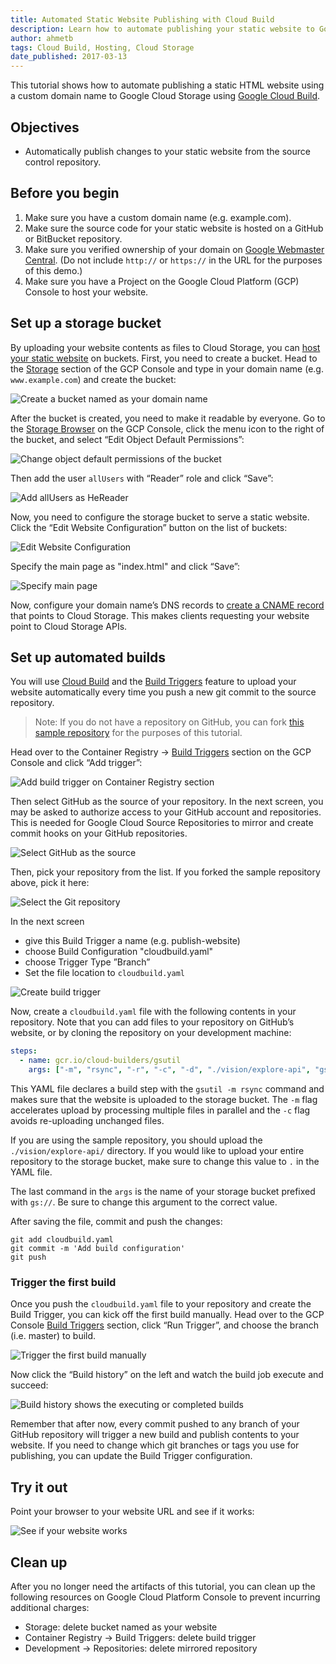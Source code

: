 ```yaml
---
title: Automated Static Website Publishing with Cloud Build
description: Learn how to automate publishing your static website to Google Cloud Storage with Cloud Build.
author: ahmetb
tags: Cloud Build, Hosting, Cloud Storage
date_published: 2017-03-13
---
```


This tutorial shows how to automate publishing a static HTML website using a
custom domain name to Google Cloud Storage using [Google Cloud Build][gcb].

## Objectives

- Automatically publish changes to your static website from the source control
  repository.

## Before you begin

1. Make sure you have a custom domain name (e.g. example.com).
1. Make sure the source code for your static website is hosted on a GitHub or
   BitBucket repository.
1. Make sure you verified ownership of your domain on [Google Webmaster
   Central][gwc]. (Do not include `http://` or `https://` in the URL for the
   purposes of this demo.)
1. Make sure you have a Project on the Google Cloud Platform (GCP) Console to
   host your website.

## Set up a storage bucket

By uploading your website contents as files to Cloud Storage, you can
[host your static website][gcs-hosting] on buckets. First, you need to create a
bucket. Head to the [Storage][p6n-storage] section of the GCP Console and type
in your domain name (e.g. `www.example.com`) and create the bucket:

![Create a bucket named as your domain
name](https://storage.googleapis.com/gcp-community/tutorials/automated-publishing-cloud-build/create-bucket.png)

After the bucket is created, you need to make it readable by everyone. Go to the
[Storage Browser][p6n-storage] on the GCP Console, click the menu icon
to the right of the bucket, and select “Edit Object Default Permissions”:

![Change object default permissions of the
bucket](https://storage.googleapis.com/gcp-community/tutorials/automated-publishing-cloud-build/change-defacl.png)

Then add the user `allUsers` with “Reader” role and click “Save”:

![Add allUsers as
HeReader](https://storage.googleapis.com/gcp-community/tutorials/automated-publishing-cloud-build/add-allUsers.png)

Now, you need to configure the storage bucket to serve a static website. Click
the “Edit Website Configuration” button on the list of buckets:

![Edit Website
Configuration](https://storage.googleapis.com/gcp-community/tutorials/automated-publishing-cloud-build/configure-website-button.png)

Specify the main page as "index.html" and click “Save”:

![Specify main
page](https://storage.googleapis.com/gcp-community/tutorials/automated-publishing-cloud-build/configure-website.png)

Now, configure your domain name’s DNS records to [create a CNAME
record][gcs-hosting] that points to Cloud Storage. This makes clients
requesting your website point to Cloud Storage APIs.

## Set up automated builds

You will use [Cloud Build][gcb] and the [Build Triggers][bt]
feature to upload your website automatically every time you push a new git
commit to the source repository.

> Note: If you do not have a repository on GitHub, you can fork [this sample
> repository][sample-repo] for the purposes of this tutorial.

Head over to the Container Registry &rarr; [Build Triggers][p6n-triggers]
section on the GCP Console and click “Add trigger”:

![Add build trigger on Container Registry
section](https://storage.googleapis.com/gcp-community/tutorials/automated-publishing-cloud-build/add-trigger-button.png)

Then select GitHub as the source of your repository. In the next screen, you may
be asked to authorize access to your GitHub account and repositories. This is
needed for Google Cloud Source Repositories to mirror and create commit hooks on
your GitHub repositories.

![Select GitHub as the
source](https://storage.googleapis.com/gcp-community/tutorials/automated-publishing-cloud-build/select-source.png)

Then, pick your repository from the list. If you forked the sample repository
above, pick it here:

![Select the Git
repository](https://storage.googleapis.com/gcp-community/tutorials/automated-publishing-cloud-build/select-repo.png)

In the next screen

- give this Build Trigger a name (e.g. publish-website)
- choose Build Configuration "cloudbuild.yaml"
- choose Trigger Type ”Branch”
- Set the file location to `cloudbuild.yaml`

![Create build
trigger](https://storage.googleapis.com/gcp-community/tutorials/automated-publishing-cloud-build/create-trigger.png)

Now, create a `cloudbuild.yaml` file with the following contents in your
repository. Note that you can add files to your repository on GitHub’s website, or
by cloning the repository on your development machine:

```yaml
steps:
  - name: gcr.io/cloud-builders/gsutil
    args: ["-m", "rsync", "-r", "-c", "-d", "./vision/explore-api", "gs://hello.alp.im"]
```

This YAML file declares a build step with the `gsutil -m rsync` command and
makes sure that the website is uploaded to the storage bucket. The `-m` flag
accelerates upload by processing multiple files in parallel and the `-c` flag
avoids re-uploading unchanged files.

If you are using the sample repository, you should upload the
`./vision/explore-api/` directory. If you would like to upload your entire
repository to the storage bucket, make sure to change this value to `.` in the
YAML file.

The last command in the `args` is the name of your storage bucket prefixed with
`gs://`. Be sure to change this argument to the correct value.

After saving the file, commit and push the changes:

    git add cloudbuild.yaml
    git commit -m 'Add build configuration'
    git push

### Trigger the first build

Once you push the `cloudbuild.yaml` file to your repository and create the Build
Trigger, you can kick off the first build manually. Head over to the GCP Console
[Build Triggers][p6n-triggers] section, click “Run
Trigger”, and choose the branch (i.e. master) to build.

![Trigger the first build
manually](https://storage.googleapis.com/gcp-community/tutorials/automated-publishing-cloud-build/trigger-build.png)

Now click the “Build history” on the left and watch the build job execute and
succeed:

![Build history shows the executing or completed
builds](https://storage.googleapis.com/gcp-community/tutorials/automated-publishing-cloud-build/build-history.png)

Remember that after now, every commit pushed to any branch of your GitHub
repository will trigger a new build and publish contents to your website. If you
need to change which git branches or tags you use for publishing, you can update
the Build Trigger configuration.

## Try it out

Point your browser to your website URL and see if it works:

![See if your website
works](https://storage.googleapis.com/gcp-community/tutorials/automated-publishing-cloud-build/browser.png)

## Clean up

After you no longer need the artifacts of this tutorial, you can clean up the
following resources on Google Cloud Platform Console to prevent incurring
additional charges:

- Storage: delete bucket named as your website
- Container Registry &rarr; Build Triggers: delete build trigger
- Development &rarr; Repositories: delete mirrored repository

[gcb]: https://cloud.google.com/cloud-build/
[gwc]: https://www.google.com/webmasters/verification/
[gcs-hosting]: https://cloud.google.com/storage/docs/hosting-static-website
[p6n-storage]: https://console.cloud.google.com/storage/browser
[p6n-triggers]: https://console.cloud.google.com/gcr/triggers
[bt]: https://cloud.google.com/cloud-build/docs/creating-build-triggers
[sample-repo]: https://github.com/GoogleCloudPlatform/web-docs-samples
